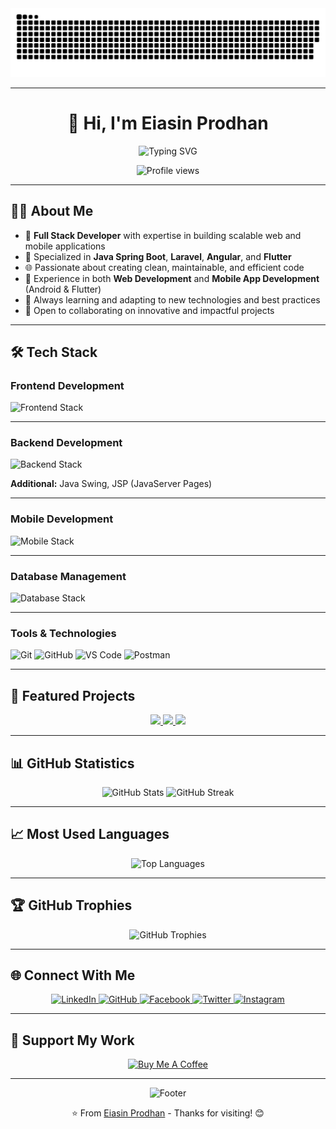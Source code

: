 <!-- 🐍 GitHub Snake Animation -->
<picture>
  <source media="(prefers-color-scheme: dark)" srcset="https://raw.githubusercontent.com/eiasinprodhan/eiasinprodhan/a6be4a8ed5c0973dce463d2df13c9dd841f0e35e/github-contribution-grid-snake-dark.svg" />
  <source media="(prefers-color-scheme: light)" srcset="https://raw.githubusercontent.com/eiasinprodhan/eiasinprodhan/a6be4a8ed5c0973dce463d2df13c9dd841f0e35e/github-contribution-grid-snake.svg" />
  <img alt="github-snake" src="https://raw.githubusercontent.com/eiasinprodhan/eiasinprodhan/a6be4a8ed5c0973dce463d2df13c9dd841f0e35e/github-contribution-grid-snake-dark.svg" />
</picture>

---

<h1 align="center">👋 Hi, I'm Eiasin Prodhan</h1>

<p align="center">
  <img src="https://readme-typing-svg.herokuapp.com?font=Fira+Code&size=24&pause=1000&color=36454F&center=true&vCenter=true&width=650&lines=Full+Stack+Developer;Java+%7C+Spring+Boot+%7C+Laravel+Expert;Mobile+App+Developer;Building+Scalable+%26+Robust+Applications" alt="Typing SVG" />
</p>

<p align="center">
  <img src="https://komarev.com/ghpvc/?username=eiasinprodhan&label=Profile%20views&color=0e75b6&style=flat" alt="Profile views" />
</p>

---

## 👨‍💻 About Me

- 💼 **Full Stack Developer** with expertise in building scalable web and mobile applications
- 🎯 Specialized in **Java Spring Boot**, **Laravel**, **Angular**, and **Flutter**
- 🌐 Passionate about creating clean, maintainable, and efficient code
- 📱 Experience in both **Web Development** and **Mobile App Development** (Android & Flutter)
- 🚀 Always learning and adapting to new technologies and best practices
- 🤝 Open to collaborating on innovative and impactful projects

---

## 🛠️ Tech Stack

### **Frontend Development**
<p align="left">
  <img src="https://skillicons.dev/icons?i=html,css,bootstrap,js,angular" alt="Frontend Stack" />
</p>

---

### **Backend Development**
<p align="left">
  <img src="https://skillicons.dev/icons?i=java,spring,nodejs,php,laravel" alt="Backend Stack" />
</p>

**Additional:** Java Swing, JSP (JavaServer Pages)

---

### **Mobile Development**
<p align="left">
  <img src="https://skillicons.dev/icons?i=androidstudio,flutter" alt="Mobile Stack" />
</p>

---

### **Database Management**
<p align="left">
  <img src="https://skillicons.dev/icons?i=mysql,postgresql,mongodb" alt="Database Stack" />
</p>


---

### **Tools & Technologies**
![Git](https://img.shields.io/badge/git-%23F05033.svg?style=for-the-badge&logo=git&logoColor=white)
![GitHub](https://img.shields.io/badge/github-%23121011.svg?style=for-the-badge&logo=github&logoColor=white)
![VS Code](https://img.shields.io/badge/VS%20Code-0078d7.svg?style=for-the-badge&logo=visual-studio-code&logoColor=white)
![Postman](https://img.shields.io/badge/Postman-FF6C37?style=for-the-badge&logo=postman&logoColor=white)

---

## 🎯 Featured Projects

<p align="center">
  <a href="https://github.com/eiasinprodhan/CREMS-Angular">
    <img src="https://img.shields.io/badge/CREMS_Angular-View_Project-blue?style=for-the-badge&logo=angular&logoColor=white" />
  </a>
  <a href="https://github.com/eiasinprodhan/CREMS-Spring-Boot">
    <img src="https://img.shields.io/badge/CREMS_Spring_Boot-View_Project-green?style=for-the-badge&logo=springboot&logoColor=white" />
  </a>
  <a href="https://eiasinprodhan.github.io/">
    <img src="https://img.shields.io/badge/Portfolio-Visit_Site-purple?style=for-the-badge&logo=google-chrome&logoColor=white" />
  </a>
</p>

---

## 📊 GitHub Statistics

<div align="center">
  <img src="https://github-readme-stats.vercel.app/api?username=eiasinprodhan&show_icons=true&theme=tokyonight&hide_border=false&count_private=true" alt="GitHub Stats" height="170" />
  <img src="https://github-readme-streak-stats.herokuapp.com/?user=eiasinprodhan&theme=tokyonight&hide_border=false" alt="GitHub Streak" height="170" />
</div>

---

## 📈 Most Used Languages

<div align="center">
  <img src="https://github-readme-stats.vercel.app/api/top-langs?username=eiasinprodhan&layout=compact&langs_count=8&theme=tokyonight&hide_border=false" alt="Top Languages" height="170" />
</div>

---

## 🏆 GitHub Trophies

<div align="center">
  <img src="https://github-profile-trophy.vercel.app/?username=eiasinprodhan&theme=tokyonight&no-frame=false&no-bg=false&margin-w=4&row=1" alt="GitHub Trophies" />
</div>

---

## 🌐 Connect With Me

<p align="center">
  <a href="https://linkedin.com/in/eiasinprodhan" target="_blank">
    <img src="https://img.shields.io/badge/linkedin-%230077B5.svg?style=for-the-badge&logo=linkedin&logoColor=white" alt="LinkedIn" />
  </a>
  <a href="https://github.com/eiasinprodhan" target="_blank">
    <img src="https://img.shields.io/badge/github-%23121011.svg?style=for-the-badge&logo=github&logoColor=white" alt="GitHub" />
  </a>
  <a href="https://facebook.com/eiasinprodhan" target="_blank">
    <img src="https://img.shields.io/badge/Facebook-%231877F2.svg?style=for-the-badge&logo=Facebook&logoColor=white" alt="Facebook" />
  </a>
  <a href="https://twitter.com/eiasinprodhan" target="_blank">
    <img src="https://img.shields.io/badge/Twitter-%231DA1F2.svg?style=for-the-badge&logo=Twitter&logoColor=white" alt="Twitter" />
  </a>
  <a href="https://instagram.com/eiasinprodhan" target="_blank">
    <img src="https://img.shields.io/badge/Instagram-%23E4405F.svg?style=for-the-badge&logo=Instagram&logoColor=white" alt="Instagram" />
  </a>
</p>

---

## 💖 Support My Work

<p align="center">
  <a href="https://www.buymeacoffee.com/eiasinprodhan" target="_blank">
    <img src="https://img.shields.io/badge/Buy%20Me%20a%20Coffee-ffdd00?style=for-the-badge&logo=buy-me-a-coffee&logoColor=black" alt="Buy Me A Coffee" />
  </a>
</p>

---

<p align="center">
  <img src="https://capsule-render.vercel.app/api?type=waving&color=gradient&height=100&section=footer" alt="Footer" />
</p>

<p align="center">
  ⭐ From <a href="https://github.com/eiasinprodhan">Eiasin Prodhan</a> - Thanks for visiting! 😊
</p>